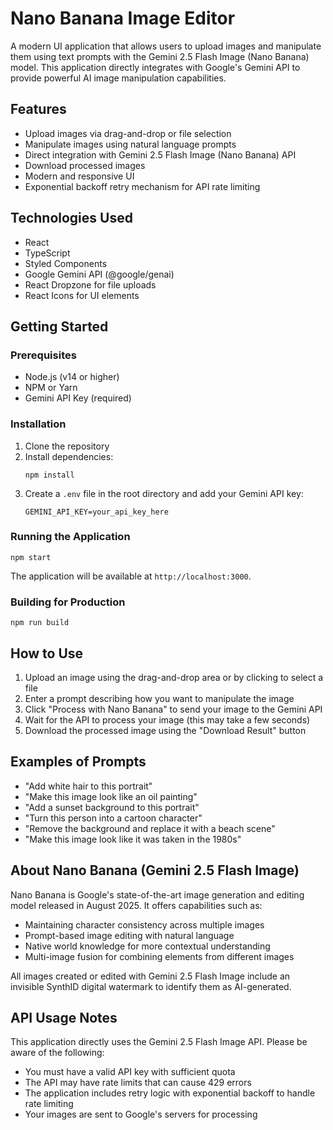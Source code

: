 # Nano Banana Image Editor

A modern UI application that allows users to upload images and manipulate them using text prompts with the Gemini 2.5 Flash Image (Nano Banana) model. This application directly integrates with Google's Gemini API to provide powerful AI image manipulation capabilities.

## Features

- Upload images via drag-and-drop or file selection
- Manipulate images using natural language prompts
- Direct integration with Gemini 2.5 Flash Image (Nano Banana) API
- Download processed images
- Modern and responsive UI
- Exponential backoff retry mechanism for API rate limiting

## Technologies Used

- React
- TypeScript
- Styled Components
- Google Gemini API (@google/genai)
- React Dropzone for file uploads
- React Icons for UI elements

## Getting Started

### Prerequisites

- Node.js (v14 or higher)
- NPM or Yarn
- Gemini API Key (required)

### Installation

1. Clone the repository
2. Install dependencies:
   ```
   npm install
   ```
3. Create a `.env` file in the root directory and add your Gemini API key:
   ```
   GEMINI_API_KEY=your_api_key_here
   ```

### Running the Application

```
npm start
```

The application will be available at `http://localhost:3000`.

### Building for Production

```
npm run build
```

## How to Use

1. Upload an image using the drag-and-drop area or by clicking to select a file
2. Enter a prompt describing how you want to manipulate the image
3. Click "Process with Nano Banana" to send your image to the Gemini API
4. Wait for the API to process your image (this may take a few seconds)
5. Download the processed image using the "Download Result" button

## Examples of Prompts

- "Add white hair to this portrait"
- "Make this image look like an oil painting"
- "Add a sunset background to this portrait"
- "Turn this person into a cartoon character"
- "Remove the background and replace it with a beach scene"
- "Make this image look like it was taken in the 1980s"

## About Nano Banana (Gemini 2.5 Flash Image)

Nano Banana is Google's state-of-the-art image generation and editing model released in August 2025. It offers capabilities such as:

- Maintaining character consistency across multiple images
- Prompt-based image editing with natural language
- Native world knowledge for more contextual understanding
- Multi-image fusion for combining elements from different images

All images created or edited with Gemini 2.5 Flash Image include an invisible SynthID digital watermark to identify them as AI-generated.

## API Usage Notes

This application directly uses the Gemini 2.5 Flash Image API. Please be aware of the following:

- You must have a valid API key with sufficient quota
- The API may have rate limits that can cause 429 errors
- The application includes retry logic with exponential backoff to handle rate limiting
- Your images are sent to Google's servers for processing
